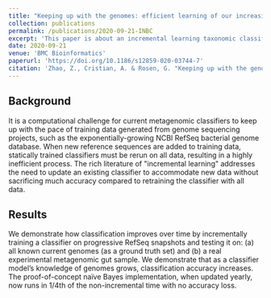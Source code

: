 ```yaml
---
title: "Keeping up with the genomes: efficient learning of our increasing knowledge of the tree of life"
collection: publications
permalink: /publications/2020-09-21-INBC
excerpt: 'This paper is about an incremental learning taxonomic classifier.'
date: 2020-09-21
venue: 'BMC Bioinformatics'
paperurl: 'https://doi.org/10.1186/s12859-020-03744-7'
citation: 'Zhao, Z., Cristian, A. & Rosen, G. "Keeping up with the genomes: efficient learning of our increasing knowledge of the tree of life." <i>BMC Bioinformatics</i> 21, 412 (2020).'
---
```

## Background
It is a computational challenge for current metagenomic classifiers to keep up with the pace of training data generated from genome sequencing projects, such as the exponentially-growing NCBI RefSeq bacterial genome database. When new reference sequences are added to training data, statically trained classifiers must be rerun on all data, resulting in a highly inefficient process. The rich literature of "incremental learning" addresses the need to update an existing classifier to accommodate new data without sacrificing much accuracy compared to retraining the classifier with all data.

## Results
We demonstrate how classification improves over time by incrementally training a classifier on progressive RefSeq snapshots and testing it on: (a) all known current genomes (as a ground truth set) and (b) a real experimental metagenomic gut sample. We demonstrate that as a classifier model’s knowledge of genomes grows, classification accuracy increases. The proof-of-concept naïve Bayes implementation, when updated yearly, now runs in 1/4th of the non-incremental time with no accuracy loss.
